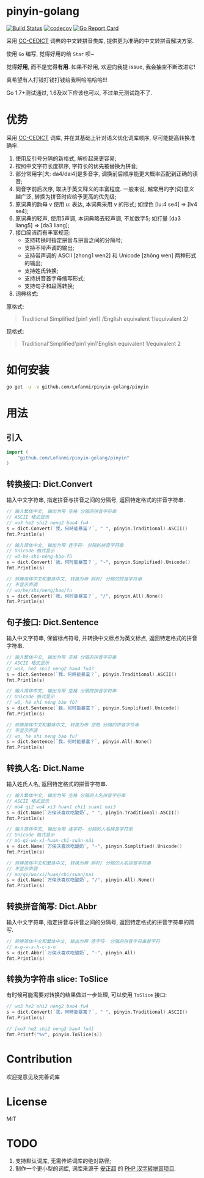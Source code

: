 # pinyin-golang

[![Build Status](https://travis-ci.org/Lofanmi/pinyin-golang.svg)](https://travis-ci.org/Lofanmi/pinyin-golang)
[![codecov](https://codecov.io/gh/Lofanmi/pinyin-golang/branch/master/graph/badge.svg)](https://codecov.io/gh/Lofanmi/pinyin-golang)
[![Go Report Card](https://goreportcard.com/badge/github.com/Lofanmi/pinyin-golang)](https://goreportcard.com/report/github.com/Lofanmi/pinyin-golang)

采用 [CC-CEDICT](https://cc-cedict.org/wiki/start) 词典的中文转拼音类库, 提供更为准确的中文转拼音解决方案.

使用 `Go` 编写, 觉得好用的给 `Star` 呗~

觉得**好用**, 而不是觉得**有用**. 如果不好用, 欢迎向我提 issue, 我会抽空不断改进它!

真希望有人打钱打钱打钱给我啊哈哈哈哈!!!

Go 1.7+测试通过, 1.6及以下应该也可以, 不过单元测试跑不了.

# 优势

采用 [CC-CEDICT](https://cc-cedict.org/wiki/start) 词库, 并在其基础上针对语义优化词库顺序, 尽可能提高转换准确率.

1. 使用反引号分隔的新格式, 解析起来更容易;
2. 按照中文字符长度排序, 字符长的优先被替换为拼音;
3. 部分常用字[大: da4/dai4]是多音字, 调换前后顺序能更大概率匹配到正确的读音;
4. 同音字前后次序, 取决于英文释义的丰富程度. 一般来说, 越常用的字(词)意义越广泛, 转换为拼音时应给予更高的优先级;
5. 原词典的韵母 v 使用 u: 表达, 本词典采用 v 的形式; 如绿色 [lu:4 se4] => [lv4 se4];
6. 原词典的轻声, 使用5声调, 本词典略去轻声调, 不加数字5; 如打量 [da3 liang5] => [da3 liang];
7. 接口简洁而有丰富规范:
	- 支持转换时指定拼音与拼音之间的分隔号;
	- 支持不带声调的输出;
	- 支持带声调的 ASCII [zhong1 wen2] 和 Unicode [zhōng wén] 两种形式的输出;
	- 支持姓氏转换;
	- 支持拼音首字母缩写形式;
	- 支持句子和段落转换;
8. 词典格式:

原格式:
> Traditional Simplified [pin1 yin1] /English equivalent 1/equivalent 2/

现格式:
> Traditional'Simplified'pin1 yin1'English equivalent 1/equivalent 2

# 如何安装

```bash
go get -u -v github.com/Lofanmi/pinyin-golang/pinyin
```

# 用法

## 引入

```go
import (
	"github.com/Lofanmi/pinyin-golang/pinyin"
)
```

## 转换接口: Dict.Convert

输入中文字符串, 指定拼音与拼音之间的分隔号, 返回特定格式的拼音字符串.

```go
// 输入繁体中文, 输出为带 空格 分隔的拼音字符串
// ASCII 格式显示
// wo3 he2 shi2 neng2 bao4 fu4
s = dict.Convert(`我，何時能暴富？`, " ", pinyin.Traditional).ASCII()
fmt.Println(s)

// 输入简体中文, 输出为带 连字符- 分隔的拼音字符串
// Unicode 格式显示
// wǒ-hé-shí-néng-bào-fù
s = dict.Convert(`我，何时能暴富？`, "-", pinyin.Simplified).Unicode()
fmt.Println(s)

// 转换简体中文和繁体中文, 转换为带 斜杆/ 分隔的拼音字符串
// 不显示声调
// wo/he/shi/neng/bao/fu
s = dict.Convert(`我，何时能暴富？`, "/", pinyin.All).None()
fmt.Println(s)
```

## 句子接口: Dict.Sentence

输入中文字符串, 保留标点符号, 并转换中文标点为英文标点, 返回特定格式的拼音字符串.

```go
// 输入繁体中文, 输出为带 空格 分隔的拼音字符串
// ASCII 格式显示
// wo3, he2 shi2 neng2 bao4 fu4?
s = dict.Sentence(`我，何時能暴富？`, pinyin.Traditional).ASCII()
fmt.Println(s)

// 输入简体中文, 输出为带 空格 分隔的拼音字符串
// Unicode 格式显示
// wǒ, hé shí néng bào fù?
s = dict.Sentence(`我，何时能暴富？`, pinyin.Simplified).Unicode()
fmt.Println(s)

// 转换简体中文和繁体中文, 转换为带 空格 分隔的拼音字符串
// 不显示声调
// wo, he shi neng bao fu?
s = dict.Sentence(`我，何时能暴富？`, pinyin.All).None()
fmt.Println(s)
```

## 转换人名: Dict.Name

输入姓氏人名, 返回特定格式的拼音字符串.

```go
// 输入繁体中文, 输出为带 空格 分隔的人名拼音字符串
// ASCII 格式显示
// mo4 qi2 wo4 xi3 huan1 chi1 suan1 nai3
s = dict.Name(`万俟沃喜欢吃酸奶`, " ", pinyin.Traditional).ASCII()
fmt.Println(s)

// 输入简体中文, 输出为带 连字符- 分隔的人名拼音字符串
// Unicode 格式显示
// mò-qí-wò-xǐ-huan-chī-suān-nǎi
s = dict.Name(`万俟沃喜欢吃酸奶`, "-", pinyin.Simplified).Unicode()
fmt.Println(s)

// 转换简体中文和繁体中文, 转换为带 斜杆/ 分隔的人名拼音字符串
// 不显示声调
// mo/qi/wo/xi/huan/chi/suan/nai
s = dict.Name(`万俟沃喜欢吃酸奶`, "/", pinyin.All).None()
fmt.Println(s)
```

## 转换拼音简写: Dict.Abbr

输入中文字符串, 指定拼音与拼音之间的分隔号, 返回特定格式的拼音字符串的简写.

```go
// 转换简体中文和繁体中文, 输出为带 连字符- 分隔的拼音字符串首字符
// m-q-w-x-h-c-s-n
s = dict.Abbr(`万俟沃喜欢吃酸奶`, "-", pinyin.All)
fmt.Println(s)
```

## 转换为字符串 slice: ToSlice

有时候可能需要对转换的结果做进一步处理, 可以使用 `ToSlice` 接口:

```go
// wo3 he2 shi2 neng2 bao4 fu4
s = dict.Convert(`我，何時能暴富？`, " ", pinyin.Traditional).ASCII()
fmt.Println(s)

// [wo3 he2 shi2 neng2 bao4 fu4]
fmt.Printf("%v", pinyin.ToSlice(s))
```

# Contribution

欢迎提意见及完善词库

# License

MIT

# TODO

1. 支持默认词库, 无需传递词库的绝对路径;
2. 制作一个更小型的词库, 词库来源于 [安正超](https://overtrue.me/) 的 [PHP 汉字转拼音项目](https://github.com/overtrue/pinyin).